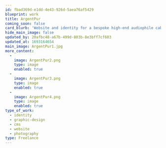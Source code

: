```yaml
---
id: fbad369d-e1dd-4e43-926d-5aea76af5429
blueprint: work
title: ArgentPur
coming_soon: false
card_blurb: 'Website and identity for a bespoke high-end audiophile cable manufacturer'
hide_main_image: false
updated_by: 20afbc48-a67b-499d-803b-8e3bff7cf603
updated_at: 1693164654
main_image: ArgentPur1.jpg
more_content:
  -
    image: ArgentPur2.png
    type: image
    enabled: true
  -
    image: ArgentPur3.png
    type: image
    enabled: true
  -
    image: ArgentPur4.png
    type: image
    enabled: true
type_of_work:
  - identity
  - graphic-design
  - cms
  - website
  - photography
type: Freelance
---
```

